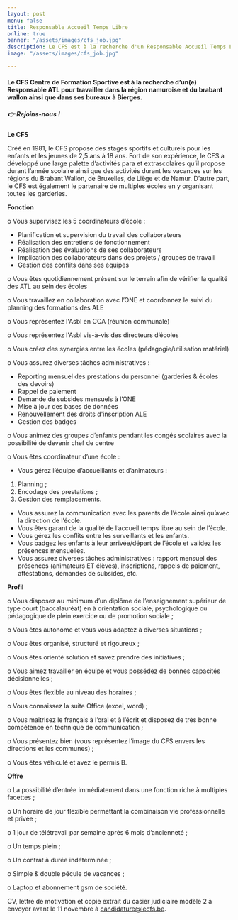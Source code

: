 ```yaml
---
layout: post
menu: false
title: Responsable Accueil Temps Libre
online: true
banner: "/assets/images/cfs_job.jpg"
description: Le CFS est à la recherche d'un Responsable Accueil Temps Libre
image: "/assets/images/cfs_job.jpg"

---
```

#### **Le CFS Centre de Formation Sportive est à la recherche d’un(e) Responsable ATL pour travailler dans la région namuroise et du brabant wallon ainsi que dans ses bureaux à Bierges.**

##### **👉 Rejoins-nous !**

**Le CFS**

Créé en 1981, le CFS propose des stages sportifs et culturels pour les enfants et les jeunes de 2,5 ans à 18 ans. Fort de son expérience, le CFS a développé une large palette d’activités para et extrascolaires qu’il propose durant l’année scolaire ainsi que des activités durant les vacances sur les régions du Brabant Wallon, de Bruxelles, de Liège et de Namur. D’autre part, le CFS est également le partenaire de multiples écoles en y organisant toutes les garderies.

**Fonction**

o Vous supervisez les 5 coordinateurs d’école :

* Planification et supervision du travail des collaborateurs
* Réalisation des entretiens de fonctionnement
* Réalisation des évaluations de ses collaborateurs
* Implication des collaborateurs dans des projets / groupes de travail
* Gestion des conflits dans ses équipes

o Vous êtes quotidiennement présent sur le terrain afin de vérifier la qualité des ATL au sein des écoles

o Vous travaillez en collaboration avec l’ONE et coordonnez le suivi du planning des formations des ALE

o Vous représentez l'Asbl en CCA (réunion communale)

o Vous représentez l'Asbl vis-à-vis des directeurs d’écoles

o Vous créez des synergies entre les écoles (pédagogie/utilisation matériel)

o Vous assurez diverses tâches administratives :

* Reporting mensuel des prestations du personnel (garderies & écoles des devoirs)
* Rappel de paiement
* Demande de subsides mensuels à l’ONE
* Mise à jour des bases de données
* Renouvellement des droits d'inscription ALE
* Gestion des badges

o Vous animez des groupes d’enfants pendant les congés scolaires avec la possibilité de devenir chef de centre

o Vous êtes coordinateur d’une école :

* Vous gérez l’équipe d’accueillants et d’animateurs :

1. Planning ;
2. Encodage des prestations ;
3. Gestion des remplacements.

* Vous assurez la communication avec les parents de l’école ainsi qu’avec la direction de l’école.
* Vous êtes garant de la qualité de l’accueil temps libre au sein de l’école.
* Vous gérez les conflits entre les surveillants et les enfants.
* Vous badgez les enfants à leur arrivée/départ de l’école et validez les présences mensuelles.
* Vous assurez diverses tâches administratives : rapport mensuel des présences (animateurs ET élèves), inscriptions, rappels de paiement, attestations, demandes de subsides, etc.

**Profil**

o Vous disposez au minimum d’un diplôme de l’enseignement supérieur de type court (baccalauréat) en à orientation sociale, psychologique ou pédagogique de plein exercice ou de promotion sociale ;

o Vous êtes autonome et vous vous adaptez à diverses situations ;

o Vous êtes organisé, structuré et rigoureux ;

o Vous êtes orienté solution et savez prendre des initiatives ;

o Vous aimez travailler en équipe et vous possédez de bonnes capacités décisionnelles ;

o Vous êtes flexible au niveau des horaires ;

o Vous connaissez la suite Office (excel, word) ;

o Vous maitrisez le français à l’oral et à l’écrit et disposez de très bonne compétence en technique de communication ;

o Vous présentez bien (vous représentez l’image du CFS envers les directions et les communes) ;

o Vous êtes véhiculé et avez le permis B.

**Offre**

o La possibilité d’entrée immédiatement dans une fonction riche à multiples facettes ;

o Un horaire de jour flexible permettant la combinaison vie professionnelle et privée ;

o 1 jour de télétravail par semaine après 6 mois d’ancienneté ;

o Un temps plein ;

o Un contrat à durée indéterminée ;

o Simple & double pécule de vacances ;

o Laptop et abonnement gsm de société.

CV, lettre de motivation et copie extrait du casier judiciaire modèle 2 à envoyer avant le 11 novembre à [candidature@lecfs.be](mailto:candidature@lecfs.be).
